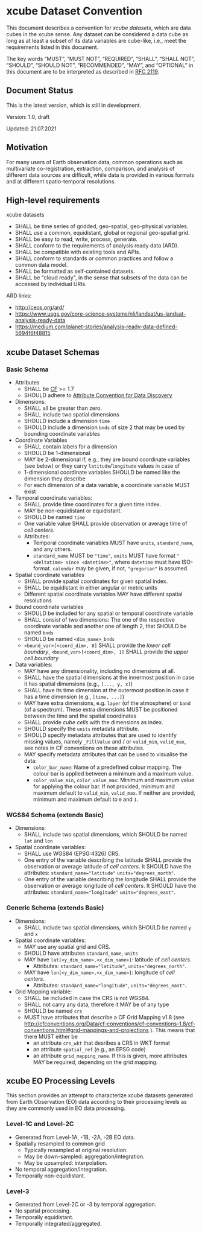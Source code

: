 # xcube Dataset Convention

This document describes a convention for *xcube datasets*, which are data cubes 
in the xcube sense. Any dataset can be considered a data cube as long as at 
least a subset of its data variables are cube-like, i.e., meet the requirements 
listed in this document. 

The key words “MUST”, “MUST NOT”, “REQUIRED”, “SHALL”, “SHALL NOT”, 
“SHOULD”, “SHOULD NOT”, “RECOMMENDED”, “MAY”, and “OPTIONAL” in this 
document are to be interpreted as described in 
[RFC 2119](https://www.ietf.org/rfc/rfc2119.txt).

## Document Status

This is the latest version, which is still in development.

Version: 1.0, draft

Updated: 21.07.2021


## Motivation

For many users of Earth observation data, common operations such as 
multivariate co-registration, extraction, comparison, and analysis of different 
data sources are difficult, while data is provided in various formats and at 
different spatio-temporal resolutions.

## High-level requirements

xcube datasets 

* SHALL be time series of gridded, geo-spatial, geo-physical variables.  
* SHALL use a common, equidistant, global or regional geo-spatial grid.
* SHALL be easy to read, write, process, generate.
* SHALL conform to the requirements of analysis ready data (ARD).
* SHALL be compatible with existing tools and APIs.
* SHALL conform to standards or common practices and follow a common 
  data model.
* SHALL be formatted as self-contained datasets.
* SHALL be "cloud ready", in the sense that subsets of the data can be
  accessed by individual URIs.

ARD links:

* http://ceos.org/ard/
* https://www.usgs.gov/core-science-systems/nli/landsat/us-landsat-analysis-ready-data
* https://medium.com/planet-stories/analysis-ready-data-defined-5694f6f48815
 

## xcube Dataset Schemas

### Basic Schema

* Attributes 
  * SHALL be [CF](http://cfconventions.org/) >= 1.7 
  * SHOULD adhere to 
    [Attribute Convention for Data Discovery](http://wiki.esipfed.org/index.php/Attribute_Convention_for_Data_Discovery) 
* Dimensions: 
  * SHALL all be greater than zero.
  + SHALL include two spatial dimensions  
  * SHOULD include a dimension `time`
  * SHOULD include a dimension `bnds` of size 2 that may be used by bounding 
    coordinate variables
* Coordinate Variables
  * SHALL contain labels for a dimension
  * SHOULD be 1-dimensional
  * MAY be 2-dimensional if, e.g., they are bound coordinate variables (see 
    below) or they carry `latitude`/`longitude` values in case of
  * 1-dimensional coordinate variables SHOULD be named like the dimension they 
    describe 
  * For each dimension of a data variable, a coordinate variable MUST exist
* Temporal coordinate variables: 
  * SHALL provide time coordinates for a given time index.
  * MAY be non-equidistant or equidistant.
  * SHOULD be named `time`    
  * One variable value SHALL provide observation or average time of 
    *cell centers*.
  * Attributes: 
    * Temporal coordinate variables MUST have `units`, `standard_name`, 
      and any others.
    * `standard_name` MUST be `"time"`, `units` MUST have format 
      `"<deltatime> since <datetime>"`, where `datetime` must have 
      ISO-format. `calendar` may be given, if not, `"gregorian"` is 
      assumed.
* Spatial coordinate variables
  * SHALL provide spatial coordinates for given spatial index.
  * SHALL be equidistant in either angular or metric units
  * Different spatial coordinate variables MAY have different spatial 
    resolutions 
* Bound coordinate variables
  * SHOULD be included for any spatial or temporal coordinate variable
  * SHALL consist of two dimensions: The one of the respective coordinate 
    variable and another one of length 2, that SHOULD be named `bnds`
  * SHOULD be named `<dim_name>_bnds`
  * `<bound_var>[<coord_dim>, 0]` SHALL provide the *lower cell boundary*,
    `<bound_var>[<coord_dim>, 1]` SHALL provide the *upper cell boundary*
* Data variables: 
  * MAY have any dimensionality, including no dimensions at all.
  * SHALL have the spatial dimensions at the innermost position in case it has 
    spatial dimensions (e.g., `[..., y, x]`)
  * SHALL have its time dimension at the outermost position in case it has a
    time dimension (e.g., `[time, ...]`)
  * MAY have extra dimensions, e.g. `layer` (of the atmosphere) or 
    `band` (of a spectrum). These extra dimensions MUST be positioned between
    the time and the spatial coordinates
  * SHALL provide *cube cells* with the dimensions as index.
  * SHOULD specify the `units` metadata attribute.
  * SHOULD specify metadata attributes that are used to identify 
    missing values, namely `_FillValue` and / or `valid_min`, 
    `valid_max`, see notes in CF conventions on these attributes.
  * MAY specify metadata attributes that can be used to visualise the 
    data:
    * `color_bar_name`: Name of a predefined colour mapping. 
       The colour bar is applied between a minimum and a maximum value. 
    * `color_value_min`, `color_value_max`: Minimum and maximum value 
       for applying the colour bar. If not provided, minimum and maximum
       default to `valid_min`, `valid_max`. If neither are provided, 
       minimum and maximum default to `0` and `1`.

### WGS84 Schema (extends Basic)

* Dimensions:
  * SHALL include two spatial dimensions, which SHOULD be named `lat` and `lon`
* Spatial coordinate variables: 
  * SHALL use WGS84 (EPSG:4326) CRS.
  * One entry of the variable describing the latitude SHALL provide the 
    observation or average latitude of *cell centers*. It SHOULD have the 
    attributes: `standard_name="latitude"` `units="degrees_north"`.
  * One entry of the variable describing the longitude SHALL provide the 
    observation or average longitude of *cell centers*. It SHOULD have the 
    attributes: `standard_name="longitude"` `units="degrees_east"`.

### Generic Schema (extends Basic)

* Dimensions:
  * SHALL include two spatial dimensions, which SHOULD be named `y` and `x`
* Spatial coordinate variables: 
  * MAY use any spatial grid and CRS.
  * SHOULD have attributes `standard_name`, `units`
  * MAY have `lat[<y_dim_name>,<x_dim_name>]`: latitude of *cell centers*. 
    *  Attributes: `standard_name="latitude"`, `units="degrees_north"`.
  * MAY have `lon[<y_dim_name>,<x_dim_name>]`: longitude of *cell centers*. 
    *  Attributes: `standard_name="longitude"`, `units="degrees_east"`.
* Grid Mapping variable:
  * SHALL be included in case the CRS is not WGS84.
  * SHALL not carry any data, therefore it MAY be of any type
  * SHOULD be named `crs`  
  * MUST have attributes that describe a CF Grid Mapping v1.8 (see 
    http://cfconventions.org/Data/cf-conventions/cf-conventions-1.8/cf-conventions.html#grid-mappings-and-projections 
    ). This means that there MUST either be 
      * an attribute `crs_wkt` that desribes a CRS in WKT format
      * an attribute `spatial_ref` (e.g., an EPSG code)
      * an attribute `grid_mapping_name`. If this is given, more attributes 
        MAY be required, depending on the grid mapping.



## xcube EO Processing Levels

This section provides an attempt to characterize xcube datasets 
generated from Earth Observation (EO) data according to their 
processing levels as they are commonly used in EO data processing.

### Level-1C and Level-2C 

* Generated from Level-1A, -1B, -2A, -2B EO data.
* Spatially resampled to common grid
  * Typically resampled at original resolution.
  * May be down-sampled: aggregation/integration.
  * May be upsampled: interpolation.
* No temporal aggregation/integration.
* Temporally non-equidistant.

### Level-3

* Generated from Level-2C or -3 by temporal aggregation.
* No spatial processing.
* Temporally equidistant.
* Temporally integrated/aggregated.
